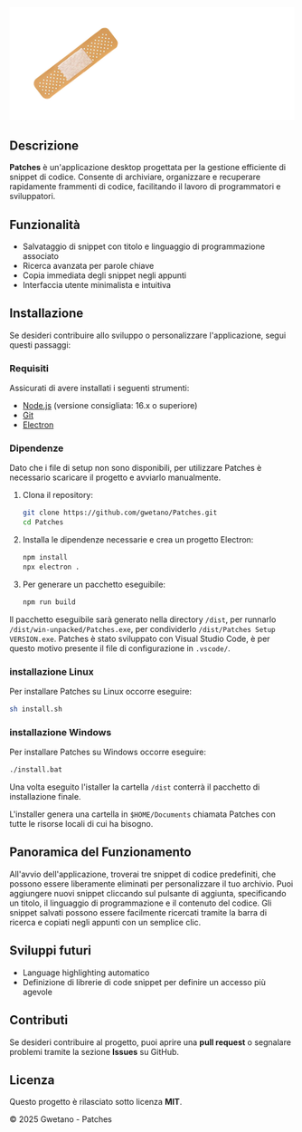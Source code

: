 ![Patches Logo](./img/icon.png)

## Descrizione
**Patches** è un'applicazione desktop progettata per la gestione efficiente di snippet di codice. Consente di archiviare, organizzare e recuperare rapidamente frammenti di codice, facilitando il lavoro di programmatori e sviluppatori.

## Funzionalità
- Salvataggio di snippet con titolo e linguaggio di programmazione associato
- Ricerca avanzata per parole chiave
- Copia immediata degli snippet negli appunti
- Interfaccia utente minimalista e intuitiva

## Installazione
Se desideri contribuire allo sviluppo o personalizzare l'applicazione, segui questi passaggi:

### Requisiti
Assicurati di avere installati i seguenti strumenti:
- [Node.js](https://nodejs.org/) (versione consigliata: 16.x o superiore)
- [Git](https://git-scm.com/)
- [Electron](https://www.electronjs.org/)

### Dipendenze

Dato che i file di setup non sono disponibili, per utilizzare Patches è necessario scaricare il progetto e avviarlo manualmente.

1. Clona il repository:
   ```bash
   git clone https://github.com/gwetano/Patches.git
   cd Patches
   ```
2. Installa le dipendenze necessarie e crea un progetto Electron:
   ```bash
   npm install
   npx electron .
   ```
3. Per generare un pacchetto eseguibile:
   ```bash
   npm run build
   ```
Il pacchetto eseguibile sarà generato nella directory `/dist`, per runnarlo `/dist/win-unpacked/Patches.exe`, per condividerlo `/dist/Patches Setup VERSION.exe`. Patches è stato sviluppato con Visual Studio Code, è per questo motivo presente il file di configurazione in `.vscode/`.

### installazione Linux

Per installare Patches su Linux occorre eseguire:
 
   ```bash
   sh install.sh
   ```


### installazione Windows

Per installare Patches su Windows occorre eseguire:
 
   ```bash
   ./install.bat
   ```
Una volta eseguito l'istaller la cartella `/dist` conterrà il pacchetto di installazione finale.

L'installer genera una cartella in `$HOME/Documents` chiamata Patches con tutte le risorse locali di cui ha bisogno.

## Panoramica del Funzionamento
All'avvio dell'applicazione, troverai tre snippet di codice predefiniti, che possono essere liberamente eliminati per personalizzare il tuo archivio. Puoi aggiungere nuovi snippet cliccando sul pulsante di aggiunta, specificando un titolo, il linguaggio di programmazione e il contenuto del codice. Gli snippet salvati possono essere facilmente ricercati tramite la barra di ricerca e copiati negli appunti con un semplice clic.

## Sviluppi futuri

* Language highlighting automatico
* Definizione di librerie di code snippet per definire un accesso più agevole

## Contributi
Se desideri contribuire al progetto, puoi aprire una **pull request** o segnalare problemi tramite la sezione **Issues** su GitHub.

## Licenza
Questo progetto è rilasciato sotto licenza **MIT**.

© 2025 Gwetano - Patches

